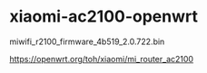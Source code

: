 # xiaomi-ac2100-openwrt
miwifi_r2100_firmware_4b519_2.0.722.bin  

https://openwrt.org/toh/xiaomi/mi_router_ac2100  
